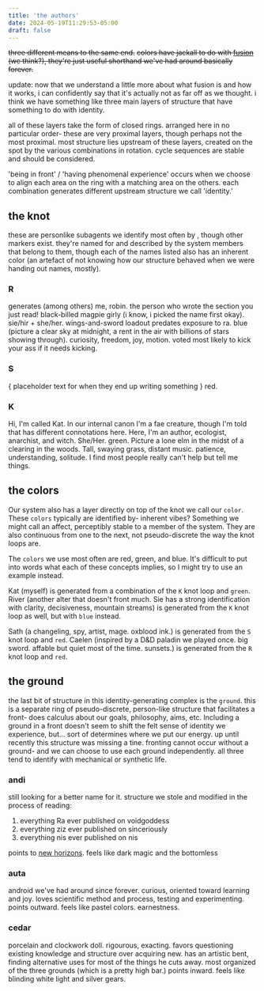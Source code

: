 ```yaml
---
title: 'the authors'
date: 2024-05-19T11:29:53-05:00
draft: false
---
```


~~three different means to the same end.~~
~~colors have jackall to do with [fusion](https://voidgodess.com/void#fusion) (we think?), they're just useful shorthand we've had around basically forever.~~ 

update:
now that we understand a little more about what fusion is and how it works, i can confidently say that it's actually not as far off as we thought. i think we have something like three main layers of structure that have something to do with identity.

all of these layers take the form of closed rings.
arranged here in no particular order- these are very proximal layers, though perhaps not the most proximal. most structure lies upstream of these layers, created on the spot by the various combinations in rotation. cycle sequences are stable and should be considered.

'being in front' / 'having phenomenal experience' occurs when we choose to align each area on the ring with a matching area on the others. each combination generates different upstream structure we call 'identity.'

## the knot
these are personlike subagents we identify most often by , though other markers exist. they're named for and described by the system members that belong to them, though each of the names listed also has an inherent color (an artefact of not knowing how our structure behaved when we were handing out names, mostly). 

### R
generates (among others) me, robin. the person who wrote the section you just read! black-billed magpie girly (i know, i picked the name first okay). sie/hir + she/her. wings-and-sword loadout predates exposure to ra.
blue (picture a clear sky at midnight, a rent in the air with billions of stars showing through). curiosity, freedom, joy, motion. voted most likely to kick your ass if it needs kicking.

### S
{ placeholder text for when they end up writing something }
red.

### K
Hi, I'm called Kat. In our internal canon I'm a fae creature, though I'm told that has different connotations here. Here, I'm an author, ecologist, anarchist, and witch. She/Her.
green. Picture a lone elm in the midst of a clearing in the woods. Tall, swaying grass, distant music. patience, understanding, solitude. I find most people really can't help but tell me things.

## the colors
Our system also has a layer directly on top of the knot we call our `color`.
These `colors` typically are identified by- inherent vibes? Something we might call an affect, perceptibly stable to a member of the system. They are also continuous from one to the next, not pseudo-discrete the way the knot loops are.

The `colors` we use most often are red, green, and blue.
It's difficult to put into words what each of these concepts implies, so I might try to use an example instead.

Kat (myself) is generated from a combination of the `K` knot loop and `green`.
River (another alter that doesn't front much. Sie has a strong identification with clarity, decisiveness, mountain streams) is generated from the `K` knot loop as well, but with `blue` instead.

Sath (a changeling, spy, artist, mage. oxblood ink.) is generated from the `S` knot loop and `red`.
Caelen (inspired by a D&D paladin we played once. big sword. affable but quiet most of the time. sunsets.) is generated from the `R` knot loop and `red`.

## the ground
the last bit of structure in this identity-generating complex is the `ground`. this is a separate ring of pseudo-discrete, person-like structure that facilitates a front- does calculus about our goals, philosophy, aims, etc. Including a ground in a front doesn't seem to shift the felt sense of identity we experience, but... sort of determines where we put our energy. up until recently this structure was missing a tine. fronting cannot occur without a ground- and we can choose to use each ground independently. all three tend to identify with mechanical or synthetic life.

### andi
still looking for a better name for it. structure we stole and modified in the process of reading:
1. everything Ra ever published on voidgoddess
2. everything ziz ever published on sinceriously
3. everything nis ever published on nis

points to [new horizons](https://voidgoddess.org/kaleidoscope).
feels like dark magic and the bottomless

### auta
android we've had around since forever. curious, oriented toward learning and joy. loves scientific method and process, testing and experimenting.
points outward.
feels like pastel colors. earnestness.

### cedar
porcelain and clockwork doll. rigourous, exacting. favors questioning existing knowledge and structure over acquiring new. has an artistic bent, finding alternative uses for most of the things he cuts away. most organized of the three grounds (which is a pretty high bar.) points inward.
feels like blinding white light and silver gears.
